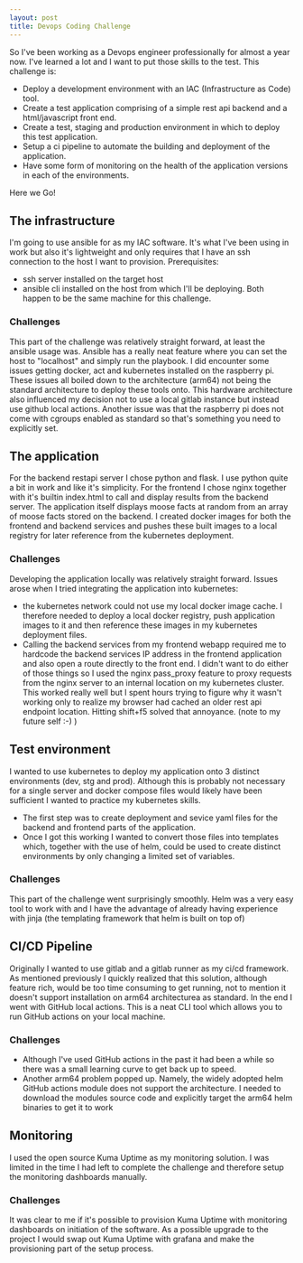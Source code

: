 ```yaml
---
layout: post
title: Devops Coding Challenge
---
```


So I've been working as a Devops engineer professionally for almost a year now. I've learned a lot and I want to put those skills to the test. 
This challenge is:
- Deploy a development environment with an IAC (Infrastructure as Code) tool.
- Create a test application comprising of a simple rest api backend and a html/javascript front end.
- Create a test, staging and production environment in which to deploy this test application.
- Setup a ci pipeline to automate the building and deployment of the application. 
- Have some form of monitoring on the health of the application versions in each of the environments.

Here we Go!

## The infrastructure 
I'm going to use ansible for as my IAC software. It's what I've been using in work but also it's lightweight and only requires that I have an ssh connection to the host I want to provision. 
Prerequisites:
- ssh server installed on the target host
- ansible cli installed on the host from which I'll be deploying. Both happen to be the same machine for this challenge.

### Challenges
This part of the challenge was relatively straight forward, at least the ansible usage was. Ansible has a really neat feature where you can set the host to "localhost" and simply run the playbook.
I did encounter some issues getting docker, act and kubernetes installed on the raspberry pi. These issues all boiled down to the architecture (arm64) not being the standard architecture to deploy these tools onto. This hardware architecture also influenced my decision not to use a local gitlab instance but instead use github local actions. Another issue was that the raspberry pi does not come with cgroups enabled as standard so that's something you need to explicitly set. 

## The application 
For the backend restapi server I chose python and flask. I use python quite a bit in work and like it's simplicity. 
For the frontend I chose nginx together with it's builtin index.html to call and display results from the backend server. 
The application itself displays moose facts at random from an array of moose facts stored on the backend. 
I created docker images for both the frontend and backend services and pushes these built images to a local registry for later reference from the kubernetes deployment. 

### Challenges
Developing the application locally was relatively straight forward. Issues arose when I tried integrating the application into kubernetes:
- the kubernetes network could not use my local docker image cache. I therefore needed to deploy a local docker registry, push application images to it and then reference these images in my kubernetes deployment files.
- Calling the backend services from my frontend webapp required me to hardcode the backend services IP address in the frontend application and also open a route directly to the front end. I didn't want to do either of those things so I used the nginx pass_proxy feature to proxy requests from the nginx server to an internal location on my kubernetes cluster. This worked really well but I spent hours trying to figure why it wasn't working only to realize my browser had cached an older rest api endpoint location. Hitting shift+f5 solved that annoyance. (note to my future self :-) )

## Test environment 
I wanted to use kubernetes to deploy my application onto 3 distinct environments (dev, stg and prod). Although this is probably not necessary for a single server and docker compose files would likely have been sufficient I wanted to practice my kubernetes skills.
- The first step was to create deployment and sevice yaml files for the backend and frontend parts of the application.
- Once I got this working I wanted to convert those files into templates which, together with the use of helm, could be used to create distinct environments by only changing a limited set of variables.

### Challenges
This part of the challenge went surprisingly smoothly. Helm was a very easy tool to work with and I have the advantage of already having experience with jinja (the templating framework that helm is built on top of)

## CI/CD Pipeline
Originally I wanted to use gitlab and a gitlab runner as my ci/cd framework. As mentioned previously I quickly realized that this solution, although feature rich, would be too time consuming to get running, not to mention it doesn't support installation on arm64 architecturea as standard. In the end I went with GitHub local actions. This is a neat CLI tool which allows you to run GitHub actions on your local machine.

### Challenges
- Although I've used GitHub actions in the past it had been a while so there was a small learning curve to get back up to speed.
- Another arm64 problem popped up. Namely, the widely adopted helm GitHub actions module does not support the architecture. I needed to download the modules source code and explicitly target the arm64 helm binaries to get it to work

## Monitoring 
I used the open source Kuma Uptime as my monitoring solution. I was limited in the time I had left to complete the challenge and therefore setup the monitoring dashboards manually.

### Challenges
It was clear to me if it's possible to provision Kuma Uptime with monitoring dashboards on initiation of the software. As a possible upgrade to the project I would swap out Kuma Uptime with grafana and make the provisioning part of the setup process.


